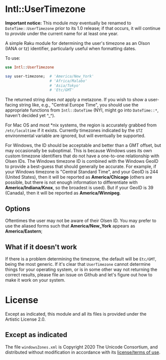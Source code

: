# Intl::UserTimezone
**Important notice:** This module *may* eventually be renamed to `DateTime::UserTimezone` prior to its 1.0 release; if that occurs, it will continue to *provide* under the current name for at least one year.  

A simple Raku module for determining the user's timezone as an Olson (IANA or tz) identifier, particularly useful when formatting dates.

To use:

```raku
use Intl::UserTimezone

say user-timezone;  # 'America/New_York'
                    # 'Africa/Malabo'
                    # 'Asia/Tokyo'
                    # 'Etc/GMT'
```

The returned string does *not* apply a metazone.
If you wish to show a user-facing string like, e.g., "Central Europe Time", you should use the appropriate functions from `Intl::DateTime` (NYI, might go into `DateTime::*`, haven't decided yet ^_^).

For Mac OS and most *nix systems, the region is accurately grabbed from `/etc/localtime` if it exists. 
Currently timezones indicated by the `$TZ` environmental variable are ignored, but will eventually be supported.

For Windows, the ID should be acceptable and better than a GMT offset, but may occasionally be suboptimal.
This is because Windows uses its own custom timezone identifiers that do not have a one-to-one relationship with Olsen IDs.
The Windows timezone ID is combined with the Windows GeoID to provide a best-guess that should generally be accurate.
For example, if your Windows timezone is "Central Standard Time", and your GeoID is 244 (United States), then it will be reported as **America/Chicago** (others are possible, but there is not enough information to differentiate with **America/Indiana/Knox**, so the broadest is used).
But if your GeoID is 39 (Canada), then it will be reported as **America/Winnipeg**.

## Options

Oftentimes the user may not be aware of their Olsen ID.
You may prefer to use the aliased forms such that **America/New_York** appears as **America/Eastern**;

## What if it doesn't work

If there is a problem determining the timezone, the default will be `Etc/GMT`, being the most generic.
If it's clear that `UserTimezone` cannot determine things for your operating system, or is in some other way not returning the correct results, please file an issue on Github and let's figure out how to make it work on your system.

# License

Except as indicated, this module and all its files is provided under the Artistic License 2.0.

## Except as indicated

The file `windowsZones.xml` is Copyright 2020 The Unicode Consortium, and distributed without modification in accordance with its [license/terms of use](https://www.unicode.org/copyright.html).